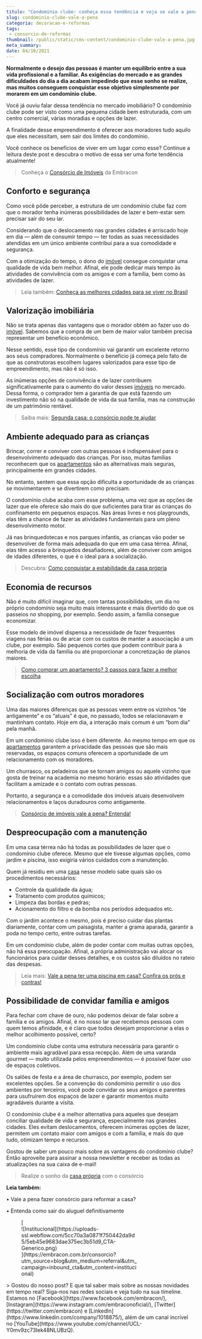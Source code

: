 ```yaml
---
titulo: "Condomínio clube: conheça essa tendência e veja se vale a pena"
slug: condominio-clube-vale-a-pena
categoria: decoracao-e-reformas
tags:
 - consorcio-de-reformas
thumbnail: /public/static/cms-content/condominio-clube-vale-a-pena.jpg
meta_summary: 
date: 04/10/2021
---
```

**Normalmente o desejo das pessoas é manter um equilíbrio entre a sua vida profissional e a familiar. As exigências do mercado e as grandes dificuldades do dia a dia acabam impedindo que esse sonho se realize, mas muitos conseguem conquistar esse objetivo simplesmente por morarem em um condomínio clube.**‍

Você já ouviu falar dessa tendência no mercado imobiliário? O condomínio clube pode ser visto como uma pequena cidade bem estruturada, com um centro comercial, várias moradias e opções de lazer.

A finalidade desse empreendimento é oferecer aos moradores tudo aquilo que eles necessitam, sem sair dos limites do condomínio.

Você conhece os benefícios de viver em um lugar como esse? Continue a leitura deste post e descubra o motivo de essa ser uma forte tendência atualmente!

> Conheça o [Consórcio de Imóveis](https://www.embracon.com.br/consorcio-de-imoveis) da Embracon

Conforto e segurança
--------------------

Como você pôde perceber, a estrutura de um condomínio clube faz com que o morador tenha inúmeras possibilidades de lazer e bem-estar sem precisar sair do seu lar.

Considerando que o deslocamento nas grandes cidades é arriscado hoje em dia — além de consumir tempo — ter todas as suas necessidades atendidas em um único ambiente contribui para a sua comodidade e segurança.

Com a otimização do tempo, o dono do [imóvel](https://www.embracon.com.br/blog/5-coisas-que-voce-precisa-saber-para-construir-uma-casa) consegue conquistar uma qualidade de vida bem melhor. Afinal, ele pode dedicar mais tempo às atividades de convivência com os amigos e com a família, bem como às atividades de lazer.

> Leia também: [Conheça as melhores cidades para se viver no Brasil](https://www.embracon.com.br/blog/conheca-as-melhores-cidades-para-se-viver-no-brasil-2)

Valorização imobiliária
-----------------------

Não se trata apenas das vantagens que o morador obtém ao fazer uso do [imóvel](https://www.embracon.com.br/blog/vai-construir-uma-casa-descubra-quanto-vai-custar). Sabemos que a compra de um bem de maior valor também precisa representar um benefício econômico.

Nesse sentido, esse tipo de condomínio vai garantir um excelente retorno aos seus compradores. Normalmente o benefício já começa pelo fato de que as construtoras escolhem lugares valorizados para esse tipo de empreendimento, mas não é só isso.

As inúmeras opções de convivência e de lazer contribuem significativamente para o aumento do valor desses [imóveis](https://www.embracon.com.br/blog/hora-certa-comprar-imovel) no mercado. Dessa forma, o comprador tem a garantia de que está fazendo um investimento não só na qualidade de vida da sua família, mas na construção de um patrimônio rentável.

> Saiba mais: [Segunda casa: o consórcio pode te ajudar](https://www.embracon.com.br/blog/segunda-casa-o-consorcio-pode-te-ajudar)

Ambiente adequado para as crianças
----------------------------------

Brincar, correr e conviver com outras pessoas é indispensável para o desenvolvimento adequado das crianças. Por isso, muitas famílias reconhecem que os [apartamentos](https://www.embracon.com.br/blog/guia-completo-consorcio-imobiliario) são as alternativas mais seguras, principalmente em grandes cidades.

No entanto, sentem que essa opção dificulta a oportunidade de as crianças se movimentarem e se divertirem como precisam.

O condomínio clube acaba com esse problema, uma vez que as opções de lazer que ele oferece são mais do que suficientes para tirar as crianças do confinamento em pequenos espaços. Nas áreas livres e nos playgrounds, elas têm a chance de fazer as atividades fundamentais para um pleno desenvolvimento motor.

Já nas brinquedotecas e nos parques infantis, as crianças vão poder se desenvolver de forma mais adequada do que em uma casa térrea. Afinal, elas têm acesso a brinquedos desafiadores, além de conviver com amigos de idades diferentes, o que é o ideal para a socialização.

> Descubra: [Como conquistar a estabilidade da casa própria](https://www.embracon.com.br/blog/como-conquistar-a-estabilidade-da-casa-propria)

Economia de recursos
--------------------

Não é muito difícil imaginar que, com tantas possibilidades, um dia no próprio condomínio seja muito mais interessante e mais divertido do que os passeios no shopping, por exemplo. Sendo assim, a família consegue economizar.

Esse modelo de imóvel dispensa a necessidade de fazer frequentes viagens nas férias ou de arcar com os custos de manter a associação a um clube, por exemplo. São pequenos cortes que podem contribuir para a melhoria de vida da família ou até proporcionar a concretização de planos maiores.

> [Como comprar um apartamento? 3 passos para fazer a melhor escolha](https://www.embracon.com.br/blog/como-comprar-um-apartamento)

Socialização com outros moradores
---------------------------------

Uma das maiores diferenças que as pessoas veem entre os vizinhos “de antigamente” e os “atuais” é que, no passado, todos se relacionavam e mantinham contato. Hoje em dia, a interação mais comum é um “bom dia” pela manhã.

Em um condomínio clube isso é bem diferente. Ao mesmo tempo em que os [apartamentos](https://www.embracon.com.br/blog/como-funciona-consorcio-de-imoveis) garantem a privacidade das pessoas que são mais reservadas, os espaços comuns oferecem a oportunidade de um relacionamento com os moradores.

Um churrasco, os peladeiros que se tornam amigos ou aquele vizinho que gosta de treinar na academia no mesmo horário: essas são atividades que facilitam a amizade e o contato com outras pessoas.

Portanto, a segurança e a comodidade dos imóveis atuais desenvolvem relacionamentos e laços duradouros como antigamente.

> [Consórcio de imóveis vale a pena? Entenda!](https://www.embracon.com.br/blog/consorcio-de-imoveis-vale-a-pena)

Despreocupação com a manutenção
-------------------------------

Em uma casa térrea não há todas as possibilidades de lazer que o condomínio clube oferece. Mesmo que ele tivesse algumas opções, como jardim e piscina, isso exigiria vários cuidados com a manutenção.

Quem já residiu em uma [casa](https://www.embracon.com.br/blog/como-sair-do-aluguel-definitivamente) nesse modelo sabe quais são os procedimentos necessários:

- Controle da qualidade da água;
- Tratamento com produtos químicos;
- Limpeza das bordas e pedras;
- Acionamento do filtro e da bomba nos períodos adequados etc.

Com o jardim acontece o mesmo, pois é preciso cuidar das plantas diariamente, contar com um paisagista, manter a grama aparada, garantir a poda no tempo certo, entre outras tarefas.

Em um condomínio clube, além de poder contar com muitas outras opções, não há essa preocupação. Afinal, a própria administração vai alocar os funcionários para cuidar desses detalhes, e os custos são diluídos no rateio das despesas.

> Leia mais: [Vale a pena ter uma piscina em casa? Confira os prós e contras!](https://www.embracon.com.br/blog/afinal-vale-a-pena-ter-uma-piscina-em-casa-confira-os-pros-e-contras)

Possibilidade de convidar família e amigos
------------------------------------------

Para fechar com chave de ouro, não podemos deixar de falar sobre a família e os amigos. Afinal, é no nosso lar que recebemos pessoas com quem temos afinidade, e é claro que todos desejam proporcionar a elas o melhor acolhimento possível, certo?

Um condomínio clube conta uma estrutura necessária para garantir o ambiente mais agradável para essa recepção. Além de uma varanda gourmet — muito utilizada pelos empreendimentos — é possível fazer uso de espaços coletivos.

Os salões de festa e a área de churrasco, por exemplo, podem ser excelentes opções. Se a convenção do condomínio permitir o uso dos ambientes por terceiros, você pode convidar os seus amigos e parentes para usufruírem dos espaços de lazer e garantir momentos muito agradáveis durante a visita.

O condomínio clube é a melhor alternativa para aqueles que desejam conciliar qualidade de vida e segurança, especialmente nas grandes cidades. Eles evitam deslocamentos, oferecem inúmeras opções de lazer, permitem um contato maior com amigos e com a família, e mais do que tudo, otimizam tempo e recursos.

Gostou de saber um pouco mais sobre as vantagens do condomínio clube? Então aproveite para assinar a nossa newsletter e receber as todas as atualizações na sua caixa de e-mail!

> Realize o sonho da [casa própria](https://www.embracon.com.br/blog/como-conquistar-a-estabilidade-da-casa-propria) com o consórcio

‍**Leia também:**

**‍**• Vale a pena fazer consórcio para reformar a casa?

• Entenda como sair do aluguel definitivamente

<figure class="w-richtext-figure-type-image w-richtext-align-center" style="max-width:310px">[<div>![Institucional](https://uploads-ssl.webflow.com/5cc70a3a0871f750442da9d5/5eb45e9683dae375ec3b51d9_CTA-Generico.png)</div>](https://embracon.com.br/consorcio?utm_source=blog&utm_medium=referral&utm_campaign=inbound_cta&utm_content=institucional)</figure>> Gostou do nosso post? E que tal saber mais sobre as nossas novidades em tempo real? Siga-nos nas redes sociais e veja tudo na sua timeline. Estamos no [Facebook](https://www.facebook.com/embracon/), [Instagram](https://www.instagram.com/embraconoficial/), [Twitter](https://twitter.com/embracon) e [LinkedIn](https://www.linkedin.com/company/1018875/), além de um canal incrível no [YouTube](https://www.youtube.com/channel/UCL-Y0mv9zc73Iek48NLUBzQ).
